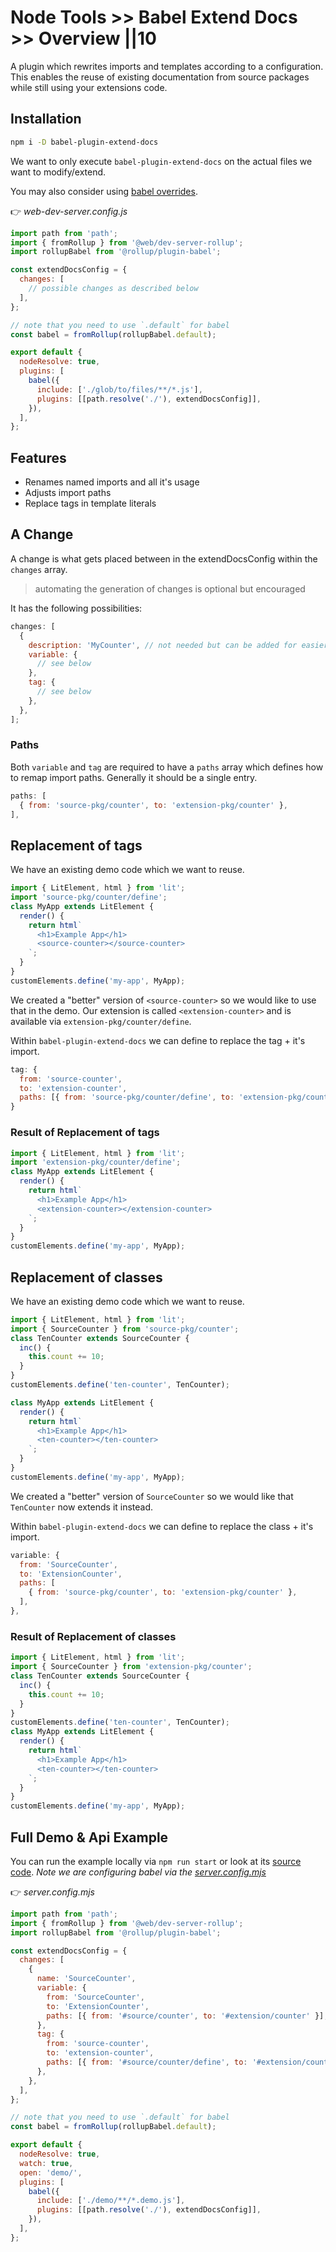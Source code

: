 # Node Tools >> Babel Extend Docs >> Overview ||10

A plugin which rewrites imports and templates according to a configuration.
This enables the reuse of existing documentation from source packages while still using your extensions code.

## Installation

```bash
npm i -D babel-plugin-extend-docs
```

We want to only execute `babel-plugin-extend-docs` on the actual files we want to modify/extend.

You may also consider using [babel overrides](https://babeljs.io/docs/en/options#overrides).

👉 _web-dev-server.config.js_

```js
import path from 'path';
import { fromRollup } from '@web/dev-server-rollup';
import rollupBabel from '@rollup/plugin-babel';

const extendDocsConfig = {
  changes: [
    // possible changes as described below
  ],
};

// note that you need to use `.default` for babel
const babel = fromRollup(rollupBabel.default);

export default {
  nodeResolve: true,
  plugins: [
    babel({
      include: ['./glob/to/files/**/*.js'],
      plugins: [[path.resolve('./'), extendDocsConfig]],
    }),
  ],
};
```

## Features

- Renames named imports and all it's usage
- Adjusts import paths
- Replace tags in template literals

## A Change

A change is what gets placed between in the extendDocsConfig within the `changes` array.

> automating the generation of changes is optional but encouraged

It has the following possibilities:

```js
changes: [
  {
    description: 'MyCounter', // not needed but can be added for easier reading of the config
    variable: {
      // see below
    },
    tag: {
      // see below
    },
  },
];
```

### Paths

Both `variable` and `tag` are required to have a `paths` array which defines how to remap import paths. Generally it should be a single entry.

```js
paths: [
  { from: 'source-pkg/counter', to: 'extension-pkg/counter' },
],
```

## Replacement of tags

We have an existing demo code which we want to reuse.

```js
import { LitElement, html } from 'lit';
import 'source-pkg/counter/define';
class MyApp extends LitElement {
  render() {
    return html`
      <h1>Example App</h1>
      <source-counter></source-counter>
    `;
  }
}
customElements.define('my-app', MyApp);
```

We created a "better" version of `<source-counter>` so we would like to use that in the demo.
Our extension is called `<extension-counter>` and is available via `extension-pkg/counter/define`.

Within `babel-plugin-extend-docs` we can define to replace the tag + it's import.

```js
tag: {
  from: 'source-counter',
  to: 'extension-counter',
  paths: [{ from: 'source-pkg/counter/define', to: 'extension-pkg/counter/define' }],
}
```

### Result of Replacement of tags

```js
import { LitElement, html } from 'lit';
import 'extension-pkg/counter/define';
class MyApp extends LitElement {
  render() {
    return html`
      <h1>Example App</h1>
      <extension-counter></extension-counter>
    `;
  }
}
customElements.define('my-app', MyApp);
```

## Replacement of classes

We have an existing demo code which we want to reuse.

```js
import { LitElement, html } from 'lit';
import { SourceCounter } from 'source-pkg/counter';
class TenCounter extends SourceCounter {
  inc() {
    this.count += 10;
  }
}
customElements.define('ten-counter', TenCounter);

class MyApp extends LitElement {
  render() {
    return html`
      <h1>Example App</h1>
      <ten-counter></ten-counter>
    `;
  }
}
customElements.define('my-app', MyApp);
```

We created a "better" version of `SourceCounter` so we would like that `TenCounter` now extends it instead.

Within `babel-plugin-extend-docs` we can define to replace the class + it's import.

```js
variable: {
  from: 'SourceCounter',
  to: 'ExtensionCounter',
  paths: [
    { from: 'source-pkg/counter', to: 'extension-pkg/counter' },
  ],
},
```

### Result of Replacement of classes

```js
import { LitElement, html } from 'lit';
import { SourceCounter } from 'extension-pkg/counter';
class TenCounter extends SourceCounter {
  inc() {
    this.count += 10;
  }
}
customElements.define('ten-counter', TenCounter);
class MyApp extends LitElement {
  render() {
    return html`
      <h1>Example App</h1>
      <ten-counter></ten-counter>
    `;
  }
}
customElements.define('my-app', MyApp);
```

## Full Demo & Api Example

You can run the example locally via `npm run start` or look at its [source code](https://github.com/ing-bank/lion/tree/master/packages-node/babel-plugin-extend-docs/demo/).
_Note we are configuring babel via the [server.config.mjs](https://github.com/ing-bank/lion/tree/master/packages-node/babel-plugin-extend-docs/demo/server.config.mjs)_

👉 _server.config.mjs_

```js
import path from 'path';
import { fromRollup } from '@web/dev-server-rollup';
import rollupBabel from '@rollup/plugin-babel';

const extendDocsConfig = {
  changes: [
    {
      name: 'SourceCounter',
      variable: {
        from: 'SourceCounter',
        to: 'ExtensionCounter',
        paths: [{ from: '#source/counter', to: '#extension/counter' }],
      },
      tag: {
        from: 'source-counter',
        to: 'extension-counter',
        paths: [{ from: '#source/counter/define', to: '#extension/counter/define' }],
      },
    },
  ],
};

// note that you need to use `.default` for babel
const babel = fromRollup(rollupBabel.default);

export default {
  nodeResolve: true,
  watch: true,
  open: 'demo/',
  plugins: [
    babel({
      include: ['./demo/**/*.demo.js'],
      plugins: [[path.resolve('./'), extendDocsConfig]],
    }),
  ],
};
```
